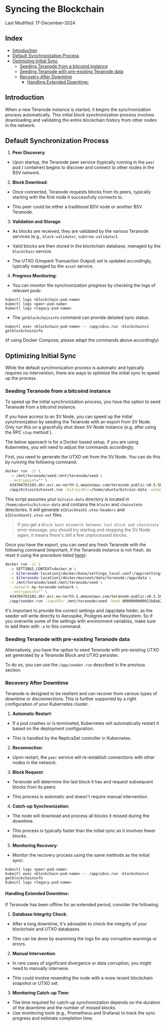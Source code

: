 # Syncing the Blockchain

Last Modified: 17-December-2024

## Index


- [Introduction](#introduction)
- [Default Synchronization Process](#default-synchronization-process)
- [Optimizing Initial Sync](#optimizing-initial-sync)
    - [Seeding Teranode from a bitcoind instance](#seeding-teranode-from-a-bitcoind-instance)
    - [Seeding Teranode with pre-existing Teranode data](#seeding-teranode-with-pre-existing-teranode-data)
    - [Recovery After Downtime](#recovery-after-downtime)
        - [Handling Extended Downtime:](#handling-extended-downtime)


## Introduction

When a new Teranode instance is started, it begins the synchronization process automatically. This initial block synchronization process involves downloading and validating the entire blockchain history from other nodes in the network.


## Default Synchronization Process

1. **Peer Discovery**:
- Upon startup, the Teranode peer service (typically running in the `peer` pod / container) begins to discover and connect to other nodes in the BSV network.



2. **Block Download**:
- Once connected, Teranode requests blocks from its peers, typically starting with the first node it successfully connects to.

- This peer could be either a traditional BSV node or another BSV Teranode.



3. **Validation and Storage**:
- As blocks are received, they are validated by the various Teranode services (e.g., `block-validator`, `subtree-validator`).

- Valid blocks are then stored in the blockchain database, managed by the `blockchain` service.

- The UTXO (Unspent Transaction Output) set is updated accordingly, typically managed by the `asset` service.



4. **Progress Monitoring**:

- You can monitor the synchronization progress by checking the logs of relevant pods:
```
kubectl logs <blockchain-pod-name>
kubectl logs <peer-pod-name>
kubectl logs <legacy-pod-name>
```
- The `getblockchaininfo` command can provide detailed sync status:
```
kubectl exec <blockchain-pod-name> -- /app/ubsv.run -blockchain=1 getblockchaininfo
```

(if using Docker Compose, please adapt the commands above accordingly)


## Optimizing Initial Sync

While the default synchronization process is automatic and typically requires no intervention, there are ways to optimize the initial sync to speed up the process.

### Seeding Teranode from a bitcoind instance

To speed up the initial synchronization process, you have the option to seed Teranode from a bitcoind instance.

If you have access to an SV Node, you can speed up the initial synchronization by seeding the Teranode with an export from SV Node.
Only run this on a gracefully shut down SV Node instance (e.g. after using the RPC `stop` method`).

The below approach is for a Docker based setup, if you are using Kubernetes, you will need to adjust the commands accordingly.

First, you need to generate the UTXO set from the SV Node. You can do this by running the following command:

```bash
docker run -it \
  -v /mnt/teranode/seed:/mnt/teranode/seed \
  --entrypoint="" \
  434394763103.dkr.ecr.eu-north-1.amazonaws.com/teranode-public:v0.5.50 \
  /app/bitcoin2utxoset.run -bitcoinDir=/home/ubuntu/bitcoin-data -outputDir=/mnt/teranode/seed/export
```

This script assumes your `bitcoin-data` directory is located in `/home/ubuntu/bitcoin-data` and contains the `blocks`
and `chainstate` directories. It will generate `${blockhash}.utxo-headers` and `${blockhash}.utxo-set` files.

> If you get a `Block hash mismatch between last block and chainstate` error message, you should try starting and stopping
the SV Node again, it means there's still a few unprocessed blocks.

Once you have the export, you can seed any fresh Teranode with the following command (important, if the Teranode instance is not fresh, do reset it using the procedure listed [here](./minersHowToResetTeranode.md)):

```bash
docker run -it \
  -e SETTINGS_CONTEXT=docker.m \
  -v ${teranode-location}/docker/base/settings_local.conf:/app/settings_local.conf \
  -v ${teranode-location}/docker/mainnet/data/teranode:/app/data \
  -v /mnt/teranode/seed:/mnt/teranode/seed \
  --network my-teranode-network \
  --entrypoint="" \
  434394763103.dkr.ecr.eu-north-1.amazonaws.com/teranode-public:v0.5.50 \
  /app/seeder.run -inputDir /mnt/teranode/seed -hash 0000000000013b8ab2cd513b0261a14096412195a72a0c4827d229dcc7e0f7af
```

It's important to provide the correct settings and /app/data folder, as the seeder will write directly to Aerospike,
Postgres and the filesystem. So if you overwrite some of the settings with environment variables, make sure to add them
with `-e` to this command.


### Seeding Teranode with pre-existing Teranode data

Alternatively, you have the option to seed Teranode with pre-existing UTXO set generated by a Teranode Block and UTXO persister.

To do so, you can use the `/app/seeder.run` described in the previous section.


### Recovery After Downtime

Teranode is designed to be resilient and can recover from various types of downtime or disconnections. This is further supported by a right configuration of your Kubernetes cluster.



1. **Automatic Restart**:
- If a pod crashes or is terminated, Kubernetes will automatically restart it based on the deployment configuration.

- This is handled by the ReplicaSet controller in Kubernetes.



2. **Reconnection**:
- Upon restart, the `peer` service will re-establish connections with other nodes in the network.



3. **Block Request**:
- Teranode will determine the last block it has and request subsequent blocks from its peers.

- This process is automatic and doesn't require manual intervention.



4. **Catch-up Synchronization**:
- The node will download and process all blocks it missed during the downtime.

- This process is typically faster than the initial sync as it involves fewer blocks.



5. **Monitoring Recovery**:

- Monitor the recovery process using the same methods as the initial sync:
```
kubectl logs <peer-pod-name>
kubectl exec <blockchain-pod-name> -- /app/ubsv.run -blockchain=1 getblockchaininfo
kubectl logs <legacy-pod-name>
```



#### Handling Extended Downtime:

If Teranode has been offline for an extended period, consider the following:

1. **Database Integrity Check**:
- After a long downtime, it's advisable to check the integrity of your blockchain and UTXO databases.

- This can be done by examining the logs for any corruption warnings or errors.



2. **Manual Intervention**:
- In rare cases of significant divergence or data corruption, you might need to manually intervene.

- This could involve reseeding the node with a more recent blockchain snapshot or UTXO set.



3. **Monitoring Catch-up Time**:
- The time required for catch-up synchronization depends on the duration of the downtime and the number of missed blocks.
- Use monitoring tools (e.g., Prometheus and Grafana) to track the sync progress and estimate completion time.
